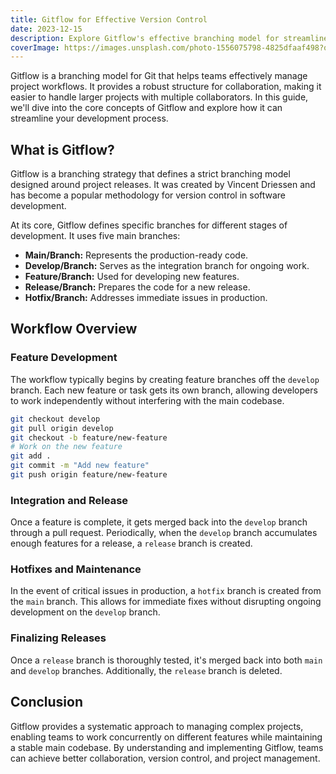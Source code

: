 ```yaml
---
title: Gitflow for Effective Version Control
date: 2023-12-15
description: Explore Gitflow's effective branching model for streamlined collaboration and version control in software development.
coverImage: https://images.unsplash.com/photo-1556075798-4825dfaaf498?q=80&w=1476&auto=format&fit=crop&ixlib=rb-4.0.3&ixid=M3wxMjA3fDB8MHxwaG90by1wYWdlfHx8fGVufDB8fHx8fA%3D%3D
---
```


Gitflow is a branching model for Git that helps teams effectively manage project workflows. It provides a robust structure for collaboration, making it easier to handle larger projects with multiple collaborators. In this guide, we'll dive into the core concepts of Gitflow and explore how it can streamline your development process.

## What is Gitflow?

Gitflow is a branching strategy that defines a strict branching model designed around project releases. It was created by Vincent Driessen and has become a popular methodology for version control in software development.

At its core, Gitflow defines specific branches for different stages of development. It uses five main branches:

- **Main/Branch:** Represents the production-ready code.
- **Develop/Branch:** Serves as the integration branch for ongoing work.
- **Feature/Branch:** Used for developing new features.
- **Release/Branch:** Prepares the code for a new release.
- **Hotfix/Branch:** Addresses immediate issues in production.

## Workflow Overview

### Feature Development

The workflow typically begins by creating feature branches off the `develop` branch. Each new feature or task gets its own branch, allowing developers to work independently without interfering with the main codebase.

```bash
git checkout develop
git pull origin develop
git checkout -b feature/new-feature
# Work on the new feature
git add .
git commit -m "Add new feature"
git push origin feature/new-feature
```

### Integration and Release

Once a feature is complete, it gets merged back into the `develop` branch through a pull request. Periodically, when the `develop` branch accumulates enough features for a release, a `release` branch is created.

<!-- ```bash
git checkout develop
git pull origin develop
git checkout -b release/1.0.0
# Prepare release, update version numbers, etc.
git add .
git commit -m "Prepare release 1.0.0"
git push origin release/1.0.0
``` -->

### Hotfixes and Maintenance

In the event of critical issues in production, a `hotfix` branch is created from the `main` branch. This allows for immediate fixes without disrupting ongoing development on the `develop` branch.

<!-- ```bash
git checkout main
git pull origin main
git checkout -b hotfix/fix-issue
# Fix the issue
git add .
git commit -m "Fix critical issue"
git push origin hotfix/fix-issue
``` -->

### Finalizing Releases

Once a `release` branch is thoroughly tested, it's merged back into both `main` and `develop` branches. Additionally, the `release` branch is deleted.

<!-- ```bash
git checkout main
git merge --no-ff release/1.0.0
git tag -a 1.0.0 -m "Version 1.0.0"
git push origin main --tags

git checkout develop
git merge --no-ff release/1.0.0
git push origin develop

git branch -d release/1.0.0
``` -->

## Conclusion

Gitflow provides a systematic approach to managing complex projects, enabling teams to work concurrently on different features while maintaining a stable main codebase. By understanding and implementing Gitflow, teams can achieve better collaboration, version control, and project management.
